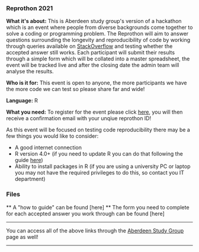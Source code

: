 ### Reprothon 2021

**What it's about:**
This is Aberdeen study group's version of a hackathon which is an event where people from diverse backgrounds come together to solve a coding or programming problem.
The Reprothon will aim to answer questions surrounding the longevity and reproducibility of code by working through queries available on [StackOverflow](https://stackoverflow.com/) and testing whether the accepted answer still works. Each participant will submit their results through a simple form which will be collated into a master spreadsheet, the event will be tracked live and after the closing date the admin team will analyse the results.

**Who is it for:**
This event is open to anyone, the more participants we have the more code we can test so please share far and wide!

**Language:**
R

**What you need:** 
To register for the event please click [here](https://forms.gle/NTCNZYV9tTUgxznU6), you will then receive a confirmation email with your unqiue reprothon ID!

As this event will be focused on testing code reproducibility there may be a few things you would like to consider:
- A good internet connection
- R version 4.0+ (if you need to update R you can do that following the guide [here](https://uvastatlab.github.io/phdplus/installR.html))
- Ability to install packages in R (if you are using a university PC or laptop you may not have the required privileges to do this, so contact you IT department)

### Files

** A "how to guide" can be found [here]
** The form you need to complete for each accepted answer you work through can be found [here]

---

You can access all of the above links through the [Aberdeen Study Group](https://aberdeenstudygroup.github.io/studyGroup/lessons/) page  as well!

---
